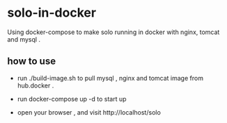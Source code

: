 # solo-in-docker
Using docker-compose to make solo running in docker with nginx, tomcat and mysql .

## how to use

* run ./build-image.sh to pull mysql , nginx and tomcat image from hub.docker . 

* run docker-compose up -d to start up 

* open your browser , and visit http://localhost/solo
    

    
                 
